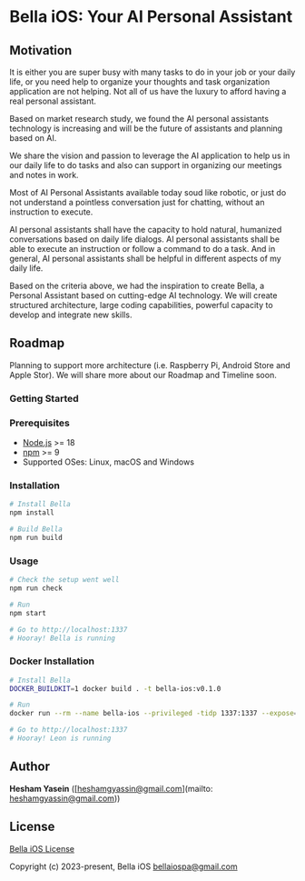 <h1 align="left">
  Bella iOS: Your AI Personal Assistant
</h1>

## Motivation
It is either you are super busy with many tasks to do in your job or your daily life, or you need help to organize your thoughts and task organization application are not helping. Not all of us have the luxury to afford having a real personal assistant.

Based on market research study, we found the AI personal assistants technology is increasing and will be the future of assistants and planning based on AI.

We share the vision and passion to leverage the AI application to help us in our daily life to do tasks and also can support in organizing our meetings and notes in work.

Most of AI Personal Assistants available today soud like robotic, or just do not understand a pointless conversation just for chatting, without an instruction to execute.

AI personal assistants shall have the capacity to hold natural, humanized conversations based on daily life dialogs. AI personal assistants shall be able to execute an instruction or follow a command to do a task. And in general, AI personal assistants shall be helpful in different aspects of my daily life.

Based on the criteria above, we had the inspiration to create Bella, a Personal Assistant based on cutting-edge AI technology. We will create structured architecture, large coding capabilities, powerful capacity to develop and integrate new skills.

## Roadmap

Planning to support more architecture (i.e. Raspberry Pi, Android Store and Apple Stor). We will share more about our Roadmap and Timeline soon.

### Getting Started

### Prerequisites

- [Node.js](https://nodejs.org/) >= 18
- [npm](https://npmjs.com/) >= 9
- Supported OSes: Linux, macOS and Windows

### Installation

```sh
# Install Bella
npm install

# Build Bella
npm run build
```

### Usage

```sh
# Check the setup went well
npm run check

# Run
npm start

# Go to http://localhost:1337
# Hooray! Bella is running
```

### Docker Installation

```sh
# Install Bella
DOCKER_BUILDKIT=1 docker build . -t bella-ios:v0.1.0

# Run
docker run --rm --name bella-ios --privileged -tidp 1337:1337 --expose=1337 bella-ios:v0.1.0

# Go to http://localhost:1337
# Hooray! Leon is running
```

## Author

**Hesham Yasein** ([heshamgyassin@gmail.com](mailto: heshamgyassin@gmail.com))

## License

[Bella iOS License](https://github.com/bella-ios/bella/blob/main/LICENSE.md)

Copyright (c) 2023-present, Bella iOS <bellaiospa@gmail.com>